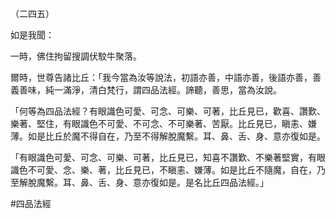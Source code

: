 （二四五）

如是我聞：

一時，佛住拘留搜調伏駮牛聚落。

爾時，世尊告諸比丘：「我今當為汝等說法，初語亦善，中語亦善，後語亦善，善義善味，純一滿淨，清白梵行，謂四品法經。諦聽，善思，當為汝說。

「何等為四品法經？有眼識色可愛、可念、可樂、可著，比丘見已，歡喜、讚歎、樂著、堅住，有眼識色不可愛、不可念、不可樂著、苦厭。比丘見已，瞋恚、嫌薄。如是比丘於魔不得自在，乃至不得解脫魔繫。耳、鼻、舌、身、意亦復如是。

「有眼識色可愛、可念、可樂、可著，比丘見已，知喜不讚歎、不樂著堅實，有眼識色不可愛、念、樂、著，比丘見已，不瞋恚、嫌薄。如是比丘不隨魔，自在，乃至解脫魔繫。耳、鼻、舌、身、意亦復如是。是名比丘四品法經。」


#四品法經
